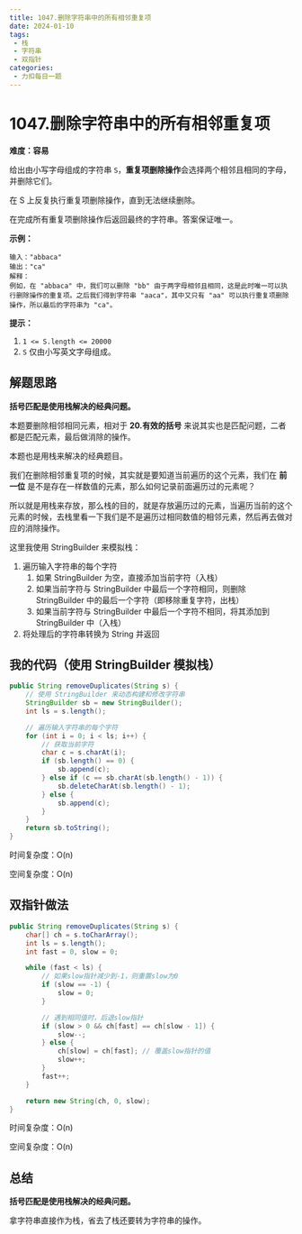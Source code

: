 ```yaml
---
title: 1047.删除字符串中的所有相邻重复项
date: 2024-01-10
tags: 
 - 栈
 - 字符串
 - 双指针
categories:
 - 力扣每日一题
---
```


# 1047.删除字符串中的所有相邻重复项

**难度：容易**

给出由小写字母组成的字符串 `S`，**重复项删除操作**会选择两个相邻且相同的字母，并删除它们。

在 S 上反复执行重复项删除操作，直到无法继续删除。

在完成所有重复项删除操作后返回最终的字符串。答案保证唯一。

**示例：**

```
输入："abbaca"
输出："ca"
解释：
例如，在 "abbaca" 中，我们可以删除 "bb" 由于两字母相邻且相同，这是此时唯一可以执行删除操作的重复项。之后我们得到字符串 "aaca"，其中又只有 "aa" 可以执行重复项删除操作，所以最后的字符串为 "ca"。
```

**提示：**

1. `1 <= S.length <= 20000`
2. `S` 仅由小写英文字母组成。

## 解题思路

**括号匹配是使用栈解决的经典问题。**

本题要删除相邻相同元素，相对于 **20.有效的括号** 来说其实也是匹配问题，二者都是匹配元素，最后做消除的操作。

本题也是用栈来解决的经典题目。

我们在删除相邻重复项的时候，其实就是要知道当前遍历的这个元素，我们在 **前一位** 是不是存在一样数值的元素，那么如何记录前面遍历过的元素呢？

所以就是用栈来存放，那么栈的目的，就是存放遍历过的元素，当遍历当前的这个元素的时候，去栈里看一下我们是不是遍历过相同数值的相邻元素，然后再去做对应的消除操作。

这里我使用 StringBuilder 来模拟栈：

1. 遍历输入字符串的每个字符
   1. 如果 StringBuilder 为空，直接添加当前字符（入栈）
   2. 如果当前字符与 StringBuilder 中最后一个字符相同，则删除 StringBuilder 中的最后一个字符（即移除重复字符，出栈）
   3. 如果当前字符与 StringBuilder 中最后一个字符不相同，将其添加到 StringBuilder 中（入栈）
2. 将处理后的字符串转换为 String 并返回

## 我的代码（使用 StringBuilder 模拟栈）

```java
public String removeDuplicates(String s) {
    // 使用 StringBuilder 来动态构建和修改字符串
    StringBuilder sb = new StringBuilder();
    int ls = s.length();

    // 遍历输入字符串的每个字符
    for (int i = 0; i < ls; i++) {
        // 获取当前字符
        char c = s.charAt(i);
        if (sb.length() == 0) {
            sb.append(c);
        } else if (c == sb.charAt(sb.length() - 1)) {
            sb.deleteCharAt(sb.length() - 1);
        } else {
            sb.append(c);
        }
    }
    return sb.toString();
}
```

时间复杂度：O(n)

空间复杂度：O(n)

## 双指针做法

```java
public String removeDuplicates(String s) {
    char[] ch = s.toCharArray();
    int ls = s.length();
    int fast = 0, slow = 0;

    while (fast < ls) {
        // 如果slow指针减少到-1，则重置slow为0
        if (slow == -1) {
            slow = 0;
        }

        // 遇到相同值时，后退slow指针
        if (slow > 0 && ch[fast] == ch[slow - 1]) {
            slow--;
        } else {
            ch[slow] = ch[fast]; // 覆盖slow指针的值
            slow++;
        }
        fast++;
    }

    return new String(ch, 0, slow);
}
```

时间复杂度：O(n)

空间复杂度：O(n)

## 总结

**括号匹配是使用栈解决的经典问题。**

拿字符串直接作为栈，省去了栈还要转为字符串的操作。


